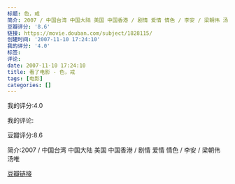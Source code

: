 ```yaml
---
标题: 色，戒
简介: 2007 / 中国台湾 中国大陆 美国 中国香港 / 剧情 爱情 情色 / 李安 / 梁朝伟 汤唯
豆瓣评分: '8.6'
链接: https://movie.douban.com/subject/1828115/
创建时间: '2007-11-10 17:24:10'
我的评分: '4.0'
标签:
评论:
date: 2007-11-10 17:24:10
title: 看了电影 - 色，戒
tags: [电影]
categories: []
---
```


我的评分:4.0

我的评论:

豆瓣评分:8.6

简介:2007 / 中国台湾 中国大陆 美国 中国香港 / 剧情 爱情 情色 / 李安 / 梁朝伟 汤唯

[豆瓣链接](https://movie.douban.com/subject/1828115/)

